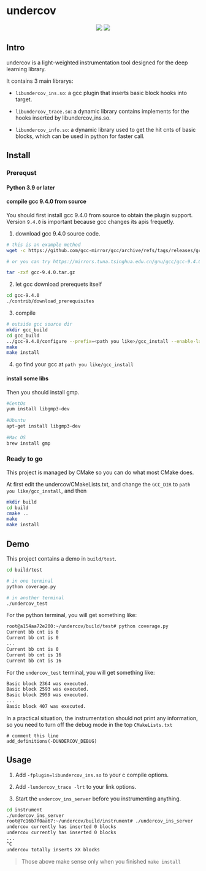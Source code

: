# undercov

<p align="center">
    <img src="https://img.shields.io/badge/gcc-8.2.0-brightgreen.svg">
    <img src="https://img.shields.io/badge/gcc-9.4.0-brightgreen.svg">
</p>

## Intro

undercov is a light-weighted instrumentation tool designed for the deep learning library.

It contains 3 main librarys:

- `libundercov_ins.so`: a gcc plugin that inserts basic block hooks into target.

- `libundercov_trace.so`: a dynamic library contains implements for the hooks inserted by libundercov_ins.so.

- `libundercov_info.so`: a dynamic library used to get the hit cnts of basic blocks, which can be used in python for faster call.

## Install

### Prerequst

#### Python 3.9 or later

#### compile gcc 9.4.0 from source

You should first install gcc 9.4.0 from source to obtain the plugin support.
Version `9.4.0` is important because gcc changes its apis frequetly.

1. download gcc 9.4.0 source code. 
```bash
# this is an example method
wget -c https://github.com/gcc-mirror/gcc/archive/refs/tags/releases/gcc-9.4.0.tar.gz

# or you can try https://mirrors.tuna.tsinghua.edu.cn/gnu/gcc/gcc-9.4.0/gcc-9.4.0.tar.gz

tar -zxf gcc-9.4.0.tar.gz
```

2. let gcc download prerequets itself
```bash
cd gcc-9.4.0
./contrib/download_prerequisites
```

3. compile
```bash
# outside gcc source dir
mkdir gcc_build
cd gcc_build
../gcc-9.4.0/configure --prefix=<path you like>/gcc_install --enable-languages=c,c++ --disable-multilib
make
make install
```

4. go find your gcc at `path you like/gcc_install`

#### install some libs

Then you should install gmp.
```bash
#CentOs
yum install libgmp3-dev
 
#Ubuntu
apt-get install libgmp3-dev
 
#Mac OS
brew install gmp
```

### Ready to go
This project is managed by CMake so you can do what most CMake does.

At first edit the undercov/CMakeLists.txt, and change the `GCC_DIR` to `path you like/gcc_install`, and then

```bash
mkdir build 
cd build 
cmake ..
make
make install
```

## Demo

This project contains a demo in `build/test`.

```bash
cd build/test

# in one terminal
python coverage.py

# in another terminal
./undercov_test
```

For the python terminal, you will get something like:

```bash
root@a154aa72e200:~/undercov/build/test# python coverage.py 
Current bb cnt is 0
Current bb cnt is 0
...
Current bb cnt is 0
Current bb cnt is 16
Current bb cnt is 16
```

For the `undercov_test` terminal, you will get something like:

```bash
Basic block 2364 was executed.
Basic block 2593 was executed.
Basic block 2959 was executed.
...
Basic block 407 was executed.
```

In a practical situation, the instrumentation should not print any information, so you need to turn off the debug mode in the top `CMakeLists.txt`

```
# comment this line
add_definitions(-DUNDERCOV_DEBUG)
```

## Usage

1. Add `-fplugin=libundercov_ins.so` to your c compile options.

2. Add `-lundercov_trace -lrt` to your link options.

3. Start the `undercov_ins_server` before you instrumenting anything.

```bash
cd instrument
./undercov_ins_server
root@7c16b7f0aa67:~/undercov/build/instrument# ./undercov_ins_server 
undercov currently has inserted 0 blocks
undercov currently has inserted 0 blocks
...
^C
undercov totally inserts XX blocks
```

> Those above make sense only when you finished `make install`
